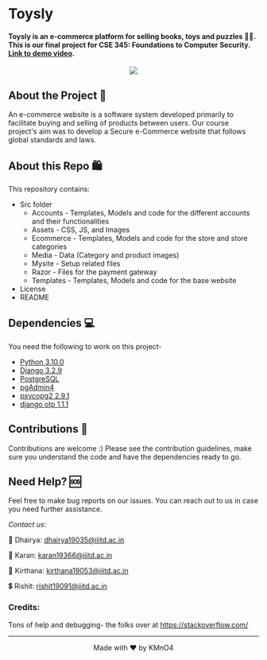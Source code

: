 # Toysly
#### Toysly is an e-commerce platform for selling books, toys and puzzles 🧸🧩. This is our final project for CSE 345: Foundations to Computer Security. [Link to demo video](https://drive.google.com/file/d/1JurkRTM0ZsG0hHV1MYfGWWKmAifAFovt/view).


<p align="center">
  <img src="https://user-images.githubusercontent.com/55681207/140998423-9b7adcd1-7eb6-4b2e-8a9d-82f66a99dff3.jpeg">
</p>




## About the Project 🛒
An e-commerce website is a software system developed primarily to facilitate buying and selling of products between users.  Our course project's aim was to develop a Secure e-Commerce website that follows global standards and laws. 


## About this Repo 🛍️
This repository contains:
* Src folder
  * Accounts - Templates, Models and code for the different accounts and their functionalities
  * Assets - CSS, JS, and Images
  * Ecommerce - Templates, Models and code for the store and store categories
  * Media - Data (Category and product images)
  * Mysite - Setup related files
  * Razor - Files for the payment gateway
  * Templates - Templates, Models and code for the base website
* License
* README

## Dependencies 💻
You need the following to work on this project-
* [Python 3.10.0](https://www.python.org/downloads/)
* [Django 3.2.9](https://www.djangoproject.com/download/)
* [PostgreSQL](https://www.postgresql.org/download/)
* [pgAdmin4](https://www.pgadmin.org/download/)
* [psycopg2 2.9.1](https://pypi.org/project/psycopg2/)
* [django otp 1.1.1](https://pypi.org/project/django-otp/)



## Contributions 🤝
Contributions are welcome :) Please see the contribution guidelines, make sure you understand the code and have the dependencies ready to go.


## Need Help? 🆘
Feel free to make bug reports on our issues. You can reach out to us in case you need further assistance. 

*Contact us:*

🎨 Dhairya: dhairya19035@iiitd.ac.in

🧠 Karan: karan19366@iiitd.ac.in

🧠 Kirthana: kirthana19053@iiitd.ac.in

💲  Rishit: rishit19091@iiitd.ac.in



### Credits:

Tons of help and debugging- the folks over at https://stackoverflow.com/

*****

<p align="center">
Made with ❤️ by KMnO4
</p>
